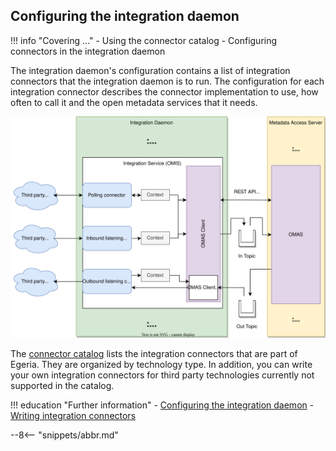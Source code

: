 <!-- SPDX-License-Identifier: CC-BY-4.0 -->
<!-- Copyright Contributors to the Egeria project. -->

## Configuring the integration daemon

!!! info "Covering ..."
    - Using the connector catalog
    - Configuring connectors in the integration daemon

The integration daemon's configuration contains a list of integration connectors that the integration daemon is to run.  The configuration for each integration connector describes the connector implementation to use, how often to call it and the open metadata services that it needs.

![Inside Integration Daemon](/services/integration-daemon-internals.svg)

The [connector catalog](/connectors/#integration-connectors) lists the integration connectors that are part of Egeria.  They are organized by technology type.  In addition, you can write your own integration connectors for third party technologies currently not supported in the catalog.

!!! education "Further information"
    - [Configuring the integration daemon](/guides/admin/servers/configuring-an-integration-daemon)
    - [Writing integration connectors](/guides/developer/integration-connectors/overview)


--8<-- "snippets/abbr.md"